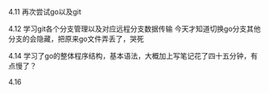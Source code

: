 4.11 再次尝试go以及git

4.12 学习git各个分支管理以及对应远程分支数据传输 今天才知道切换go分支其他分支的会隐藏，把原来go文件弄丢了，哭死

4.14 学习了go的整体程序结构，基本语法，大概加上写笔记花了四十五分钟，有点慢了？

4.16